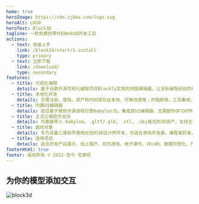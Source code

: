 ```yaml
---
home: true
heroImage: https://cdn.zjbku.com/logo.svg
heroAlt: LOGO
heroText: Block3D
tagline: 一款免费的零代码Web3D开发工具
actions:
  - text: 快速上手
    link: /block3d/start/1-install
    type: primary
  - text: 立即下载
    link: /download/
    type: secondary
features:
  - title: 可视化编程
    details: 基于谷歌开源可视化编程项目Blockly实现的拼图编辑器，让没有编程经验的用户实现零代码编程
  - title: 本地化开发
    details: 无需注册、登陆，资产和代码保存在本地，可离线使用；开箱即用，工具集成，无需搭建环境，快速开发
  - title: 内置UI编辑器
    details: 底层基于微软开源游戏引擎BabylonJS，集成其UI编辑器，无需额外学习HTML/CSS零代码创建用户界面
  - title: 主流三维软件支持
    details: 可直接导入.babylon, .gltf/.glb, .stl, .obj格式的3D资产，支持主流三维软件，包括Blender, 3dsMax, Maya, C4D...
  - title: 面向对象
    details: 专为具备三维软件使用经验的3D设计师开发，也适合游戏开发者、编程爱好者、产品经理、教育工作者、学生...
  - title: 适用项目
    details: 适合开发产品展示、线上展厅、网页游戏、电子课件、VR/AR、数据可视化、产品原型等等
footerHtml: true
footer: 版权所有 © 2022-至今 宅家呗
---
```


## 为你的模型添加交互

![block3d](https://cdn.zjbku.com/start-1.jpg)
 




